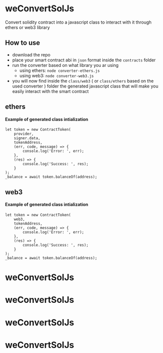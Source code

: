 # weConvertSolJs
Convert solidity contract into a javascript class to interact with it through ethers or web3 library

## How to use

- download the repo
- place your smart contract abi in `json` format inside the `contracts` folder
- run the converter based on what library you ar using
  - using ethers: `node converter-ethers.js` 
  - using web3: `node converter-web3.js` 
- you will now find inside the `class/web3` ( or `class/ethers` based on the used converter ) folder the generated javascript class that will make you easily interact with the smart contract

## ethers
#### Example of generated class intialization

```
let token = new ContractToken(
    provider,
    signer.data,
    tokenAddress,
    (err, code, message) => {
        console.log('Error: ', err);
    },
    (res) => {
        console.log('Success: ', res);
    }
);
_balance = await token.balanceOf(address);
```

## web3
#### Example of generated class intialization
```
let token = new ContractToken(
    web3,
    tokenAddress,
    (err, code, message) => {
        console.log('Error: ', err);
    },
    (res) => {
        console.log('Success: ', res);
    }
);
_balance = await token.balanceOf(address);
```
# weConvertSolJs
# weConvertSolJs
# weConvertSolJs
# weConvertSolJs
